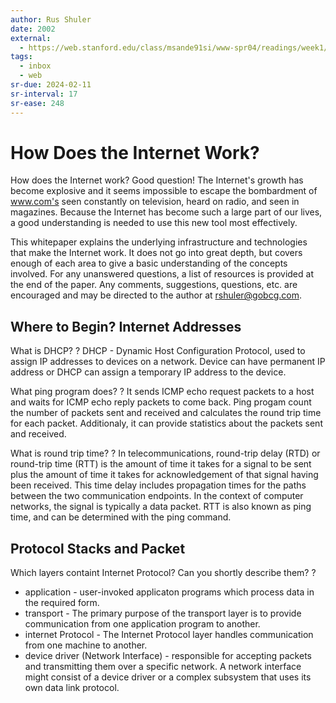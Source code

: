 ```yaml
---
author: Rus Shuler
date: 2002
external:
  - https://web.stanford.edu/class/msande91si/www-spr04/readings/week1/InternetWhitepaper.htm
tags:
  - inbox
  - web
sr-due: 2024-02-11
sr-interval: 17
sr-ease: 248
---
```


# How Does the Internet Work?

How does the Internet work? Good question! The Internet's growth has become
explosive and it seems impossible to escape the bombardment of www.com's seen
constantly on television, heard on radio, and seen in magazines. Because the
Internet has become such a large part of our lives, a good understanding is
needed to use this new tool most effectively.

This whitepaper explains the underlying infrastructure and technologies that
make the Internet work. It does not go into great depth, but covers enough of
each area to give a basic understanding of the concepts involved. For any
unanswered questions, a list of resources is provided at the end of the paper.
Any comments, suggestions, questions, etc. are encouraged and may be directed to
the author at rshuler@gobcg.com.

## Where to Begin? Internet Addresses

What is DHCP? ? DHCP - Dynamic Host Configuration Protocol, used to assign IP
addresses to devices on a network. Device can have permanent IP address or DHCP
can assign a temporary IP address to the device.

What ping program does? ? It sends ICMP echo request packets to a host and waits
for ICMP echo reply packets to come back. Ping progam count the number of
packets sent and received and calculates the round trip time for each packet.
Additionaly, it can provide statistics about the packets sent and received.

What is round trip time? ? In telecommunications, round-trip delay (RTD) or
round-trip time (RTT) is the amount of time it takes for a signal to be sent
plus the amount of time it takes for acknowledgement of that signal having been
received. This time delay includes propagation times for the paths between the
two communication endpoints. In the context of computer networks, the signal is
typically a data packet. RTT is also known as ping time, and can be determined
with the ping command.

## Protocol Stacks and Packet

Which layers containt Internet Protocol? Can you shortly describe them? ?

- application - user-invoked applicaton programs which process data in the
  required form.
- transport - The primary purpose of the transport layer is to provide
  communication from one application program to another.
- internet Protocol - The Internet Protocol layer handles communication from one
  machine to another.
- device driver (Network Interface) - responsible for accepting packets and
  transmitting them over a specific network. A network interface might consist
  of a device driver or a complex subsystem that uses its own data link
  protocol.
